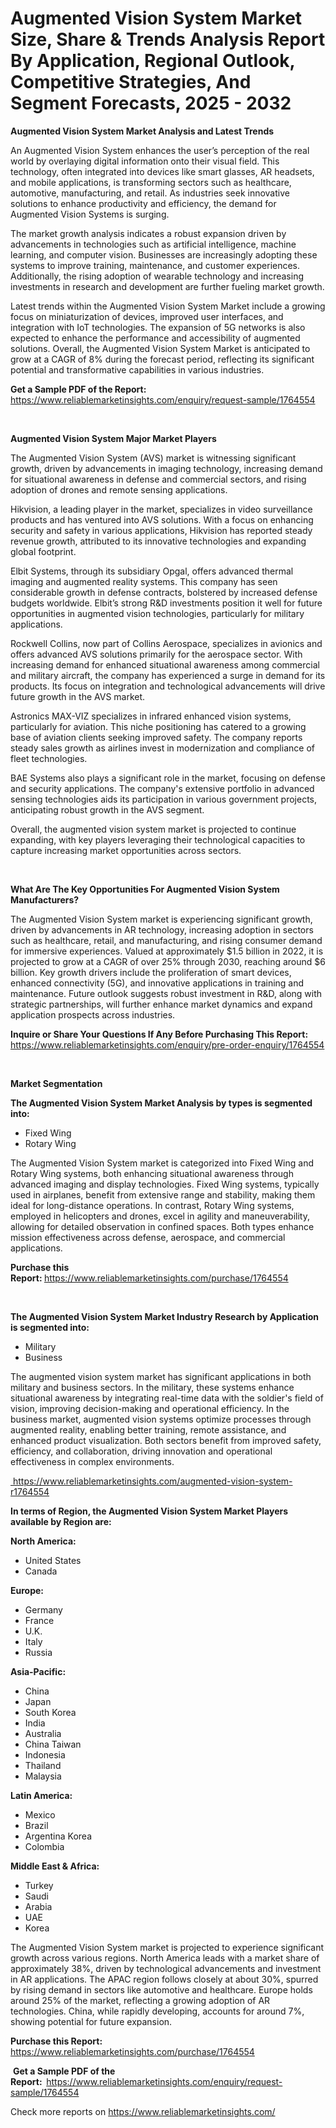 <p><h1>Augmented Vision System Market Size, Share & Trends Analysis Report By Application, Regional Outlook, Competitive Strategies, And Segment Forecasts, 2025 - 2032</h1></p><p><strong>Augmented Vision System Market Analysis and Latest Trends</strong></p>
<p><p>An Augmented Vision System enhances the user’s perception of the real world by overlaying digital information onto their visual field. This technology, often integrated into devices like smart glasses, AR headsets, and mobile applications, is transforming sectors such as healthcare, automotive, manufacturing, and retail. As industries seek innovative solutions to enhance productivity and efficiency, the demand for Augmented Vision Systems is surging.</p><p>The market growth analysis indicates a robust expansion driven by advancements in technologies such as artificial intelligence, machine learning, and computer vision. Businesses are increasingly adopting these systems to improve training, maintenance, and customer experiences. Additionally, the rising adoption of wearable technology and increasing investments in research and development are further fueling market growth.</p><p>Latest trends within the Augmented Vision System Market include a growing focus on miniaturization of devices, improved user interfaces, and integration with IoT technologies. The expansion of 5G networks is also expected to enhance the performance and accessibility of augmented solutions. Overall, the Augmented Vision System Market is anticipated to grow at a CAGR of 8% during the forecast period, reflecting its significant potential and transformative capabilities in various industries.</p></p>
<p><strong>Get a Sample PDF of the Report:&nbsp;</strong> <a href="https://www.reliablemarketinsights.com/enquiry/request-sample/1764554?utm_campaign=3559&utm_medium=2&utm_source=Github&utm_content=ia&utm_term=31032025&utm_id=augmented-vision-system">https://www.reliablemarketinsights.com/enquiry/request-sample/1764554</a></p>
<p>&nbsp;</p>
<p><strong>Augmented Vision System Major Market Players</strong></p>
<p><p>The Augmented Vision System (AVS) market is witnessing significant growth, driven by advancements in imaging technology, increasing demand for situational awareness in defense and commercial sectors, and rising adoption of drones and remote sensing applications.</p><p>Hikvision, a leading player in the market, specializes in video surveillance products and has ventured into AVS solutions. With a focus on enhancing security and safety in various applications, Hikvision has reported steady revenue growth, attributed to its innovative technologies and expanding global footprint.</p><p>Elbit Systems, through its subsidiary Opgal, offers advanced thermal imaging and augmented reality systems. This company has seen considerable growth in defense contracts, bolstered by increased defense budgets worldwide. Elbit’s strong R&D investments position it well for future opportunities in augmented vision technologies, particularly for military applications.</p><p>Rockwell Collins, now part of Collins Aerospace, specializes in avionics and offers advanced AVS solutions primarily for the aerospace sector. With increasing demand for enhanced situational awareness among commercial and military aircraft, the company has experienced a surge in demand for its products. Its focus on integration and technological advancements will drive future growth in the AVS market.</p><p>Astronics MAX-VIZ specializes in infrared enhanced vision systems, particularly for aviation. This niche positioning has catered to a growing base of aviation clients seeking improved safety. The company reports steady sales growth as airlines invest in modernization and compliance of fleet technologies.</p><p>BAE Systems also plays a significant role in the market, focusing on defense and security applications. The company's extensive portfolio in advanced sensing technologies aids its participation in various government projects, anticipating robust growth in the AVS segment.</p><p>Overall, the augmented vision system market is projected to continue expanding, with key players leveraging their technological capacities to capture increasing market opportunities across sectors.</p></p>
<p>&nbsp;</p>
<p><strong>What Are The Key Opportunities For Augmented Vision System Manufacturers?</strong></p>
<p><p>The Augmented Vision System market is experiencing significant growth, driven by advancements in AR technology, increasing adoption in sectors such as healthcare, retail, and manufacturing, and rising consumer demand for immersive experiences. Valued at approximately $1.5 billion in 2022, it is projected to grow at a CAGR of over 25% through 2030, reaching around $6 billion. Key growth drivers include the proliferation of smart devices, enhanced connectivity (5G), and innovative applications in training and maintenance. Future outlook suggests robust investment in R&D, along with strategic partnerships, will further enhance market dynamics and expand application prospects across industries.</p></p>
<p><strong>Inquire or Share Your Questions If Any Before Purchasing This Report:</strong> <a href="https://www.reliablemarketinsights.com/enquiry/pre-order-enquiry/1764554?utm_campaign=3559&utm_medium=2&utm_source=Github&utm_content=ia&utm_term=31032025&utm_id=augmented-vision-system">https://www.reliablemarketinsights.com/enquiry/pre-order-enquiry/1764554</a></p>
<p>&nbsp;</p>
<p><strong>Market Segmentation</strong></p>
<p><strong>The Augmented Vision System Market Analysis by types is segmented into:</strong></p>
<p><ul><li>Fixed Wing</li><li>Rotary Wing</li></ul></p>
<p><p>The Augmented Vision System market is categorized into Fixed Wing and Rotary Wing systems, both enhancing situational awareness through advanced imaging and display technologies. Fixed Wing systems, typically used in airplanes, benefit from extensive range and stability, making them ideal for long-distance operations. In contrast, Rotary Wing systems, employed in helicopters and drones, excel in agility and maneuverability, allowing for detailed observation in confined spaces. Both types enhance mission effectiveness across defense, aerospace, and commercial applications.</p></p>
<p><strong>Purchase this Report:&nbsp;</strong><a href="https://www.reliablemarketinsights.com/purchase/1764554?utm_campaign=3559&utm_medium=2&utm_source=Github&utm_content=ia&utm_term=31032025&utm_id=augmented-vision-system">https://www.reliablemarketinsights.com/purchase/1764554</a></p>
<p>&nbsp;</p>
<p><strong>The Augmented Vision System Market Industry Research by Application is segmented into:</strong></p>
<p><ul><li>Military</li><li>Business</li></ul></p>
<p><p>The augmented vision system market has significant applications in both military and business sectors. In the military, these systems enhance situational awareness by integrating real-time data with the soldier's field of vision, improving decision-making and operational efficiency. In the business market, augmented vision systems optimize processes through augmented reality, enabling better training, remote assistance, and enhanced product visualization. Both sectors benefit from improved safety, efficiency, and collaboration, driving innovation and operational effectiveness in complex environments.</p></p>
<p><a href="https://www.reliablemarketinsights.com/augmented-vision-system-r1764554?utm_campaign=3559&utm_medium=2&utm_source=Github&utm_content=ia&utm_term=31032025&utm_id=augmented-vision-system">&nbsp;https://www.reliablemarketinsights.com/augmented-vision-system-r1764554</a></p>
<p><strong>In terms of Region, the Augmented Vision System Market Players available by Region are:</strong></p>
<p>
    <p> <strong> North America: </strong>
        <ul>
            <li>United States</li>
            <li>Canada</li>
        </ul>
        </p> 
    <p> <strong> Europe: </strong>
        <ul>
            <li>Germany</li>
            <li>France</li>
            <li>U.K.</li>
            <li>Italy</li>
            <li>Russia</li>
        </ul>
        </p> 
    <p> <strong> Asia-Pacific: </strong>
        <ul>
            <li>China</li>
            <li>Japan</li>
            <li>South Korea</li>
            <li>India</li>
            <li>Australia</li>
            <li>China Taiwan</li>
            <li>Indonesia</li>
            <li>Thailand</li>
            <li>Malaysia</li>
        </ul>
        </p> 
    <p> <strong> Latin America: </strong>
        <ul>
            <li>Mexico</li>
            <li>Brazil</li>
            <li>Argentina Korea</li>
            <li>Colombia</li>
        </ul>
        </p> 
    <p> <strong> Middle East & Africa: </strong>
        <ul>
            <li>Turkey</li>
            <li>Saudi</li>
            <li>Arabia</li>
            <li>UAE</li>
            <li>Korea</li>
        </ul>
    </p>
    </p>
<p><p>The Augmented Vision System market is projected to experience significant growth across various regions. North America leads with a market share of approximately 38%, driven by technological advancements and investment in AR applications. The APAC region follows closely at about 30%, spurred by rising demand in sectors like automotive and healthcare. Europe holds around 25% of the market, reflecting a growing adoption of AR technologies. China, while rapidly developing, accounts for around 7%, showing potential for future expansion.</p></p>
<p><strong>Purchase this Report: </strong><a href="https://www.reliablemarketinsights.com/purchase/1764554?utm_campaign=3559&utm_medium=2&utm_source=Github&utm_content=ia&utm_term=31032025&utm_id=augmented-vision-system">https://www.reliablemarketinsights.com/purchase/1764554</a></p>
<p>&nbsp;<strong>Get a Sample PDF of the Report:&nbsp;&nbsp;</strong><a href="https://www.reliablemarketinsights.com/enquiry/request-sample/1764554?utm_campaign=3559&utm_medium=2&utm_source=Github&utm_content=ia&utm_term=31032025&utm_id=augmented-vision-system">https://www.reliablemarketinsights.com/enquiry/request-sample/1764554</a></p>
<p><strong></strong></p>
<p>Check more reports on <a href="https://www.reliablemarketinsights.com/?utm_campaign=3559&utm_medium=2&utm_source=Github&utm_content=ia&utm_term=31032025&utm_id=augmented-vision-system">https://www.reliablemarketinsights.com/</a></p>
